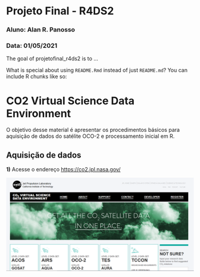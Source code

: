 
<!-- README.md is generated from README.Rmd. Please edit that file -->

# Projeto Final - R4DS2

### Aluno: Alan R. Panosso

### Data: 01/05/2021

<!-- badges: start -->

<!-- badges: end -->

The goal of projetofinal\_r4ds2 is to …

What is special about using `README.Rmd` instead of just `README.md`?
You can include R chunks like so:

# CO2 Virtual Science Data Environment

O objetivo desse material é apresentar os procedimentos básicos para
aquisição de dados do satélite OCO-2 e processamento inicial em R.

## Aquisição de dados

**1)** Acesse o endereço <https://co2.jpl.nasa.gov/>

<img src="https://raw.githubusercontent.com/arpanosso/projetofinal_r4ds2/master/inst/jpl_01.png" width="600px" style="display: block; margin: auto;" />
